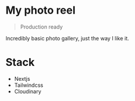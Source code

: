 # My photo reel

> Production ready

Incredibly basic photo gallery, just the way I like it.

# Stack

- Nextjs
- Tailwindcss
- Cloudinary
